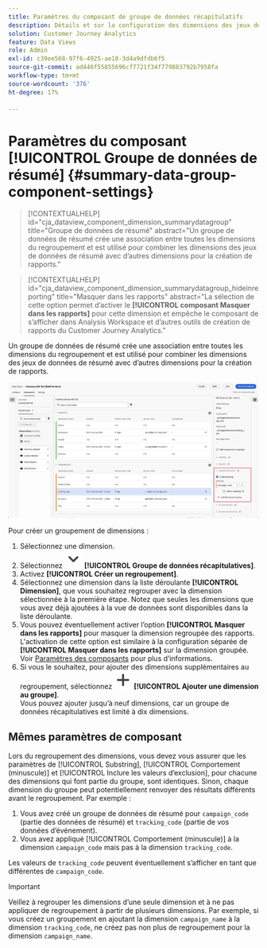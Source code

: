 ```yaml
---
title: Paramètres du composant de groupe de données récapitulatifs
description: Détails et sur la configuration des dimensions des jeux de données pour vous assurer que vous pouvez créer des rapports corrects sur les données de résumé.
solution: Customer Journey Analytics
feature: Data Views
role: Admin
exl-id: c39ee568-97f6-4925-ae18-3d4a9dfdb6f5
source-git-commit: ad446f55855696cf7721f34f779883792b7958fa
workflow-type: tm+mt
source-wordcount: '376'
ht-degree: 17%

---
```


# Paramètres du composant [!UICONTROL Groupe de données de résumé] {#summary-data-group-component-settings}

<!-- markdownlint-disable MD034 -->

>[!CONTEXTUALHELP]
>id="cja_dataview_component_dimension_summarydatagroup"
>title="Groupe de données de résumé"
>abstract="Un groupe de données de résumé crée une association entre toutes les dimensions du regroupement et est utilisé pour combiner les dimensions des jeux de données de résumé avec d’autres dimensions pour la création de rapports."

<!-- markdownlint-enable MD034 -->

<!-- markdownlint-disable MD034 -->

>[!CONTEXTUALHELP]
>id="cja_dataview_component_dimension_summarydatagroup_hideinreporting"
>title="Masquer dans les rapports"
>abstract="La sélection de cette option permet d’activer le **[!UICONTROL composant Masquer dans les rapports]** pour cette dimension et empêche le composant de s’afficher dans Analysis Workspace et d’autres outils de création de rapports du Customer Journey Analytics."

<!-- markdownlint-enable MD034 -->



Un groupe de données de résumé crée une association entre toutes les dimensions du regroupement et est utilisé pour combiner les dimensions des jeux de données de résumé avec d’autres dimensions pour la création de rapports.

![Paramètres du composant de groupe de données récapitulatifs](/help/data-views/assets/summary-data-group.png)

Pour créer un groupement de dimensions :

1. Sélectionnez une dimension.
1. Sélectionnez ![ChevronDown](/help/assets/icons/ChevronDown.svg) **[!UICONTROL Groupe de données récapitulatives]**.
1. Activez **[!UICONTROL Créer un regroupement]**.
1. Sélectionnez une dimension dans la liste déroulante **[!UICONTROL Dimension]**, que vous souhaitez regrouper avec la dimension sélectionnée à la première étape. Notez que seules les dimensions que vous avez déjà ajoutées à la vue de données sont disponibles dans la liste déroulante.
1. Vous pouvez éventuellement activer l’option **[!UICONTROL Masquer dans les rapports]** pour masquer la dimension regroupée des rapports. L&#39;activation de cette option est similaire à la configuration séparée de **[!UICONTROL Masquer dans les rapports]** sur la dimension groupée. Voir [Paramètres des composants](overview.md) pour plus d’informations.
1. Si vous le souhaitez, pour ajouter des dimensions supplémentaires au regroupement, sélectionnez ![Ajouter](/help/assets/icons/Add.svg) **[!UICONTROL Ajouter une dimension au groupe]**.<br/>Vous pouvez ajouter jusqu’à neuf dimensions, car un groupe de données récapitulatives est limité à dix dimensions.

## Mêmes paramètres de composant

Lors du regroupement des dimensions, vous devez vous assurer que les paramètres de [!UICONTROL Substring], [!UICONTROL Comportement (minuscule)] et [!UICONTROL Inclure les valeurs d’exclusion], pour chacune des dimensions qui font partie du groupe, sont identiques. Sinon, chaque dimension du groupe peut potentiellement renvoyer des résultats différents avant le regroupement.
Par exemple :

1. Vous avez créé un groupe de données de résumé pour `campaign_code` (partie des données de résumé) et `tracking_code` (partie de vos données d’événement).
1. Vous avez appliqué [!UICONTROL Comportement (minuscule)] à la dimension `campaign_code` mais pas à la dimension `tracking_code`.

Les valeurs de `tracking_code` peuvent éventuellement s’afficher en tant que différentes de `campaign_code`.

>[!IMPORTANT]
>
>Veillez à regrouper les dimensions d’une seule dimension et à ne pas appliquer de regroupement à partir de plusieurs dimensions. Par exemple, si vous créez un groupement en ajoutant la dimension `campaign_name` à la dimension `tracking_code`, ne créez pas non plus de regroupement pour la dimension `campaign_name`.
>
